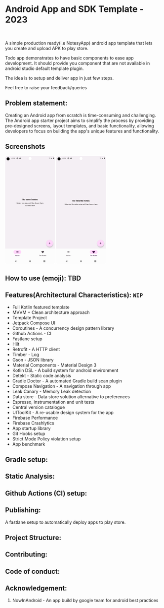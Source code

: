 # Android App and SDK Template - 2023
<p>
<img src="https://img.shields.io/badge/STATUS-IN%20DEVELOPMENT-brightgreen" alt=""/>
</p>

A simple production ready(i.e NotesyApp) android app template that lets you create and upload APK to play store.

Todo app demonstrates to have basic components to ease app development. It should provide you component that are not 
available in android studio default template plugin.

The idea is to setup and deliver app in just few steps.

Feel free to raise your feedback/queries 


## Problem statement:

Creating an Android app from scratch is time-consuming and challenging. The Android app starter project aims to simplify the process by providing pre-designed screens, layout templates, and basic functionality, allowing developers to focus on building the app's unique features and functionality.

## Screenshots

<p float="left">
  <img src="screenshots/Screenshot_20230219_000919.png" width="32%" />
  <img src="screenshots/Screenshot_20230219_001001.png" width="32%" />
</p>

## How to use (emoji): TBD

## Features(Architectural Characteristics): `WIP`

- Full Kotlin featured template
- MVVM + Clean architecture approach
- Template Project
- Jetpack Compose UI
- Coroutines - A concurrency design pattern library
- Github Actions - CI
- Fastlane setup
- Hilt 
- Retrofit - A HTTP client 
- Timber - Log
- Gson - JSON library 
- Material Components - Material Design 3
- Kotlin DSL - A build system for android environment 
- Detekt - Static code analysis 
- Gradle Doctor - A automated Gradle build scan plugin
- Compose Navigation - A navigation through app 
- Leak Canary - Memory Leak detection
- Data store - Data store solution alternative to preferences 
- Espresso, instrumentation and unit tests 
- Central version catalogue 
- UIToolKit - A re-usable design system for the app
- Firebase Performance
- Firebase Crashlytics
- App startup library
- Git Hooks setup 
- Strict Mode Policy violation setup 
- App benchmark

## Gradle setup:


## Static Analysis:


## Github Actions (CI) setup:


## Publishing:
A fastlane setup to automatically deploy apps to play store.

## Project Structure:


## Contributing:


## Code of conduct:


## Acknowledgement:
1. NowInAndroid - An app build by google team for android best practices





